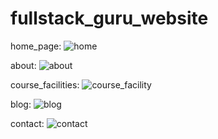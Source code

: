 # fullstack_guru_website
home_page:
![home](https://github.com/pawardivyas/fullstack_guru_website/assets/131606520/ad594026-0891-4c11-ae03-2b69c25b6c9a)

about:
![about](https://github.com/pawardivyas/fullstack_guru_website/assets/131606520/91070a01-41ec-48eb-afcb-d043c71f6038)

course_facilities:
![course_facility](https://github.com/pawardivyas/fullstack_guru_website/assets/131606520/c30f636f-87ce-4b81-b704-e6b8e760f24a)

blog:
![blog](https://github.com/pawardivyas/fullstack_guru_website/assets/131606520/e0461e29-4bc2-4053-933b-0eccc8a001e6)

contact:
![contact](https://github.com/pawardivyas/fullstack_guru_website/assets/131606520/6f099e06-6751-42ef-9d3d-7a2ed20f5046)
